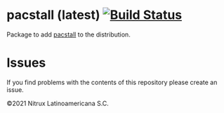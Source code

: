 # pacstall (latest) [![Build Status](https://travis-ci.org/Nitrux/pacstall.svg?branch=main)](https://travis-ci.org/Nitrux/pacstall)

Package to add [pacstall](https://github.com/pacstall/pacstall) to the distribution.

# Issues
If you find problems with the contents of this repository please create an issue.

©2021 Nitrux Latinoamericana S.C.
